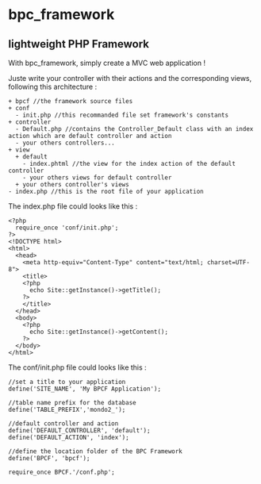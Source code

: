 bpc_framework
=============

lightweight PHP Framework
-------------------------

With bpc_framework, simply create a MVC web application !

Juste write your controller with their actions and the corresponding views, following this architecture :

    + bpcf //the framework source files
    + conf
      - init.php //this recommanded file set framework's constants
    + controller
      - Default.php //contains the Controller_Default class with an index action which are default controller and action
      - your others controllers...
    + view
      + default
        - index.phtml //the view for the index action of the default controller
        - your others views for default controller
      + your others controller's views
    - index.php //this is the root file of your application
  
The index.php file could looks like this :

    <?php 
      require_once 'conf/init.php';
    ?>
    <!DOCTYPE html>
    <html>
      <head>
        <meta http-equiv="Content-Type" content="text/html; charset=UTF-8">
        <title>
        <?php
          echo Site::getInstance()->getTitle();
        ?>
        </title>
      </head>
      <body>
    	<?php
    	  echo Site::getInstance()->getContent();
    	?>
      </body>
    </html>
  
The conf/init.php file could looks like this :

    //set a title to your application
    define('SITE_NAME', 'My BPCF Application');
    
    //table name prefix for the database
    define('TABLE_PREFIX','mondo2_');
    
    //default controller and action
    define('DEFAULT_CONTROLLER', 'default');
    define('DEFAULT_ACTION', 'index');
    
    //define the location folder of the BPC Framework
    define('BPCF', 'bpcf');
    
    require_once BPCF.'/conf.php';

